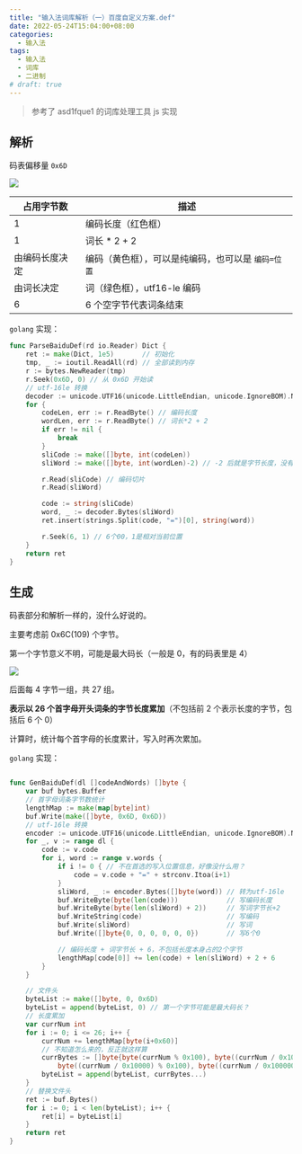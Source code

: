 ```yaml
---
title: "输入法词库解析（一）百度自定义方案.def"
date: 2022-05-24T15:04:00+08:00
categories:
  - 输入法
tags:
  - 输入法
  - 词库
  - 二进制
# draft: true
---
```


> 参考了 asd1fque1 的词库处理工具 js 实现

## 解析

码表偏移量 `0x6D`

![](https://tucang.cc/api/image/show/3ab4d59dda60d731eb6ddb55c7694bd5)

| 占用字节数     | 描述                                               |
| -------------- | -------------------------------------------------- |
| 1              | 编码长度（红色框）                                 |
| 1              | 词长 \* 2 + 2                                      |
| 由编码长度决定 | 编码（黄色框），可以是纯编码，也可以是 `编码=位置` |
| 由词长决定     | 词（绿色框），utf16-le 编码                        |
| 6              | 6 个空字节代表词条结束                             |

`golang` 实现：

```go
func ParseBaiduDef(rd io.Reader) Dict {
    ret := make(Dict, 1e5)       // 初始化
    tmp, _ := ioutil.ReadAll(rd) // 全部读到内存
    r := bytes.NewReader(tmp)
    r.Seek(0x6D, 0) // 从 0x6D 开始读
    // utf-16le 转换
    decoder := unicode.UTF16(unicode.LittleEndian, unicode.IgnoreBOM).NewDecoder()
    for {
        codeLen, err := r.ReadByte() // 编码长度
        wordLen, err := r.ReadByte() // 词长*2 + 2
        if err != nil {
            break
        }
        sliCode := make([]byte, int(codeLen))
        sliWord := make([]byte, int(wordLen)-2) // -2 后就是字节长度，没有考虑4字节的情况

        r.Read(sliCode) // 编码切片
        r.Read(sliWord)

        code := string(sliCode)
        word, _ := decoder.Bytes(sliWord)
        ret.insert(strings.Split(code, "=")[0], string(word))

        r.Seek(6, 1) // 6个00，1是相对当前位置
    }
    return ret
}

```

## 生成

码表部分和解析一样的，没什么好说的。

主要考虑前 0x6C(109) 个字节。

第一个字节意义不明，可能是最大码长（一般是 0，有的码表里是 4）

![](https://tucang.cc/api/image/show/0af196fdd73d7d06ae6d74f3dcab8394)

后面每 4 字节一组，共 27 组。

**表示以 26 个首字母开头词条的字节长度累加**（不包括前 2 个表示长度的字节，包括后 6 个 0）

计算时，统计每个首字母的长度累计，写入时再次累加。

`golang` 实现：

```go

func GenBaiduDef(dl []codeAndWords) []byte {
    var buf bytes.Buffer
    // 首字母词条字节数统计
    lengthMap := make(map[byte]int)
    buf.Write(make([]byte, 0x6D, 0x6D))
    // utf-16le 转换
    encoder := unicode.UTF16(unicode.LittleEndian, unicode.IgnoreBOM).NewEncoder()
    for _, v := range dl {
        code := v.code
        for i, word := range v.words {
            if i != 0 { // 不在首选的写入位置信息，好像没什么用？
                code = v.code + "=" + strconv.Itoa(i+1)
            }
            sliWord, _ := encoder.Bytes([]byte(word)) // 转为utf-16le
            buf.WriteByte(byte(len(code)))            // 写编码长度
            buf.WriteByte(byte(len(sliWord) + 2))     // 写词字节长+2
            buf.WriteString(code)                     // 写编码
            buf.Write(sliWord)                        // 写词
            buf.Write([]byte{0, 0, 0, 0, 0, 0})       // 写6个0

            // 编码长度 + 词字节长 + 6，不包括长度本身占的2个字节
            lengthMap[code[0]] += len(code) + len(sliWord) + 2 + 6
        }
    }

    // 文件头
    byteList := make([]byte, 0, 0x6D)
    byteList = append(byteList, 0) // 第一个字节可能是最大码长？
    // 长度累加
    var currNum int
    for i := 0; i <= 26; i++ {
        currNum += lengthMap[byte(i+0x60)]
        // 不知道怎么来的，反正就这样算
        currBytes := []byte{byte(currNum % 0x100), byte((currNum / 0x100) % 0x100),
            byte((currNum / 0x10000) % 0x100), byte((currNum / 0x1000000) % 0x100)}
        byteList = append(byteList, currBytes...)
    }
    // 替换文件头
    ret := buf.Bytes()
    for i := 0; i < len(byteList); i++ {
        ret[i] = byteList[i]
    }
    return ret
}

```
